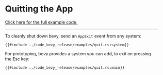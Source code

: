 # Quitting the App

[Click here for the full example code.](../code_bevy_release/examples/quit.rs)

---

To cleanly shut down bevy, send an `AppExit` event from any system:

```rust,no_run,noplayground
{{#include ../code_bevy_release/examples/quit.rs:system}}
```

For prototyping, bevy provides a system you can add, to exit on pressing the Esc key:

```rust,no_run,noplayground
{{#include ../code_bevy_release/examples/quit.rs:main}}
```

